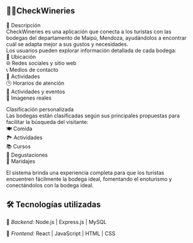 ## 🍇🍷CheckWineries <br/>
📝 Descripción<br/>
CheckWineries es una aplicación que conecta a los turistas con las bodegas del departamento de Maipú, Mendoza, ayudándolos a encontrar cuál se adapta mejor a sus gustos y necesidades.
<br/>
Los usuarios pueden explorar información detallada de cada bodega:<br/>
📍 Ubicación <br/>
🌐 Redes sociales y sitio web<br/>
📞 Medios de contacto<br/>
🍇 Actividades<br/>
🕒 Horarios de atención<br/>
🎉 Actividades y eventos<br/>
📸 Imagenes reales<br/>

Clasificación personalizada<br/>
Las bodegas están clasificadas según sus principales propuestas para facilitar la búsqueda del visitante:<br/>
🍽️ Comida<br/>
🏞️ Actividades<br/>
📚 Cursos<br/>
🍷 Degustaciones<br/>
🧀 Maridajes<br/>

El sistema brinda una experiencia completa para que los turistas encuentren fácilmente la bodega ideal, fomentando el enoturismo y conectándolos con la bodega ideal. 

## 🛠️ Tecnologías utilizadas
🧠 *Backend:*
 Node.js | Express.js | MySQL

🎨 *Frontend:*
React | JavaScript | HTML | CSS 




